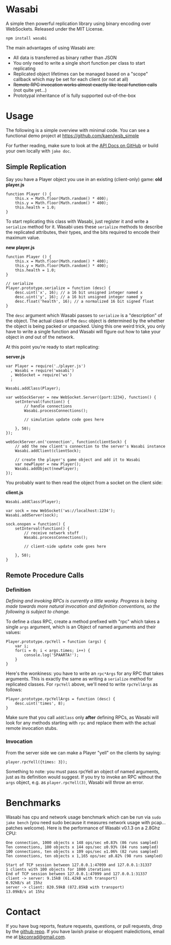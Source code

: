 # Wasabi

A simple then powerful replication library using binary encoding over WebSockets. Released under the MIT License.

    npm install wasabi

The main advantages of using Wasabi are:

 - All data is transferred as binary rather than JSON 
 - You only need to write a single short function per class to start
   replicating
 - Replicated object lifetimes can be managed based on a "scope" callback which may be set for each client (or not at all)
 - <del>Remote RPC invocation works almost exactly like local function calls</del> (not quite yet...)
 - Prototypal inheritance of is fully supported out-of-the-box

# Usage

The following is a simple overview with minimal code. You can see a functional demo project at https://github.com/kaen/wsb_simple

For further reading, make sure to look at the [API Docs on GitHub](http://kaen.github.io/wasabi/doc/) or build your own locally with `jake doc`.

## Simple Replication

Say you have a Player object you use in an existing (client-only) game:
**old player.js**

    function Player () {
        this.x = Math.floor(Math.random() * 400);
        this.y = Math.floor(Math.random() * 400);
        this.health = 1.0;
    }

To start replicating this class with Wasabi, just register it and write a
`serialize` method for it.  Wasabi uses these `serialize` methods to
describe the replicated attributes, their types, and the bits required to
encode their maximum value.

**new player.js**

    function Player () {
        this.x = Math.floor(Math.random() * 400);
        this.y = Math.floor(Math.random() * 400);
        this.health = 1.0;
    }
    
    // serialize
    Player.prototype.serialize = function (desc) {
        desc.uint('x', 16); // a 16 bit unsigned integer named x
        desc.uint('y', 16); // a 16 bit unsigned integer named y
        desc.float('health', 16); // a normalized 16 bit signed float
    }

The `desc` argument which Wasabi passes to `serialize` is a "description"
of the object. The actual class of the `desc` object is determined by the
whether the object is being packed or unpacked. Using this one weird
trick, you only have to write a single function and Wasabi will figure
out how to take your object in *and* out of the network.

At this point you're ready to start replicating:

**server.js**

    var Player = require('./player.js')
      , Wasabi = require('wasabi')
      , WebSocket = require('ws')
      ;
    
    Wasabi.addClass(Player);
    
    var webSockServer = new WebSocket.Server({port:1234}, function() {
        setInterval(function() {
            // handle connections
            Wasabi.processConnections();
            
            // simulation update code goes here
            
        }, 50);
    });
  
    webSockServer.on('connection', function(clientSock) {
        // add the new client's connection to the server's Wasabi instance
        Wasabi.addClient(clientSock);
        
        // create the player's game object and add it to Wasabi
        var newPlayer = new Player();
        Wasabi.addObject(newPlayer);
    });

You probably want to then read the object from a socket on the client side:

**client.js**

    Wasabi.addClass(Player);
    
    var sock = new WebSocket('ws://localhost:1234');             
    Wasabi.addServer(sock);
    
    sock.onopen = function() {
        setInterval(function() {
            // receive network stuff
            Wasabi.processConnections();
            
            // client-side update code goes here
            
        }, 50);
    }

## Remote Procedure Calls
### Definition
*Defining and invoking RPCs is currently a little wonky. Progress is being made towards more natural invocation and definition conventions, so the following is subject to change.*

To define a class RPC, create a method prefixed with "rpc" which takes a single `args` argument, which is an Object of named arguments and their values:

    Player.prototype.rpcYell = function (args) {
        var i;
        for(i = 0; i < args.times; i++) {
            console.log('SPAARTA!');
        }
    }
    
Here's the wonkiness: you have to write an `rpc*Args` for any RPC that takes arguments. This is exactly the same as writing a `serialize` method for replicated classes. For `rpcYell` above, we'll need to write `rpcYellArgs` as follows:

    Player.prototype.rpcYellArgs = function (desc) {
        desc.uint('times', 8);
    }
    
Make sure that you call `addClass` only **after** defining RPCs, as Wasabi will look for any methods starting with `rpc` and replace them with the actual remote invocation stubs.

### Invocation
From the server side we can make a Player "yell" on the clients by saying:

    player.rpcYell({times: 3});
    
Something to note: you must pass rpcYell an object of named arguments, just as its definition would suggest. If you try to invoke an RPC without the `args` object, e.g. as `player.rpcYell(3)`, Wasabi will throw an error.

# Benchmarks
Wasabi has cpu and network usage benchmark which can be run via `sudo jake bench` (you need sudo because it measures network usage with pcap... patches welcome). Here is the performance of Wasabi v0.1.3 on a 2.8Ghz CPU:

    One connection, 1000 objects x 148 ops/sec ±0.83% (86 runs sampled)
    Ten connections, 100 objects x 144 ops/sec ±0.93% (84 runs sampled)
    100 connections, ten objects x 109 ops/sec ±1.06% (82 runs sampled)
    Ten connections, ten objects x 1,165 ops/sec ±0.82% (98 runs sampled)
    
    Start of TCP session between 127.0.0.1:47099 and 127.0.0.1:31337
    1 clients with 100 objects for 1000 iterations
    End of TCP session between 127.0.0.1:47099 and 127.0.0.1:31337
    client -> server: 9.15kB (61.42kB with transport)
    0.92kB/s at 15hz
    server -> client: 820.59kB (872.85kB with transport)
    13.09kB/s at 15hz

# Contact
If you have bug reports, feature requests, questions, or pull requests, drop by the [github repo](https://github.com/kaen/wasabi). If you have lavish praise or eloquent maledictions, email me at [bkconrad@gmail.com](mailto:bkconrad@gmail.com).
